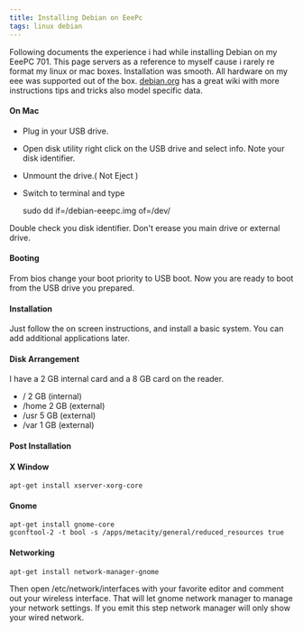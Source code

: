 ```yaml
---
title: Installing Debian on EeePc
tags: linux debian
---
```


Following documents the experience i had while installing Debian on my EeePC
701. This page servers as a reference to myself cause i rarely re format
my linux or mac boxes. Installation was smooth. All hardware  on my
eee was supported  out of the box. 
[debian.org](http://wiki.debian.org/DebianEeePC/) 
has a great wiki with more instructions tips and tricks 
also model specific data. 

#### On Mac
 - Plug in your USB drive.
 - Open disk utility right click on the USB drive and select info.
   Note your disk identifier.
 - Unmount the drive.( Not Eject )
 - Switch to terminal and type

    sudo dd if=<full path to>/debian-eeepc.img of=/dev/<diskIdentifier>
   
Double check you disk identifier. Don't erease you main drive or
external drive.

#### Booting

From bios change your boot priority to USB boot. Now you are ready to
boot from the USB drive you prepared.

#### Installation

Just follow the on screen instructions, and install a basic
system. You can add additional applications later.

#### Disk Arrangement
I have a 2 GB internal card and a 8 GB card on the reader.

 - / 2 GB (internal)
 - /home 2 GB (external)
 - /usr  5 GB (external)
 - /var  1 GB (external)

#### Post Installation

#### X Window

    apt-get install xserver-xorg-core

#### Gnome

    apt-get install gnome-core
    gconftool-2 -t bool -s /apps/metacity/general/reduced_resources true


#### Networking

    apt-get install network-manager-gnome

Then open /etc/network/interfaces with your favorite editor and comment
out your wireless interface. That will let gnome network manager to
manage your network settings. If you emit this step network manager will
only show your wired network.
